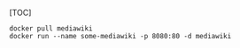 <!--
DESCRIPTION: Learn how to install and run MediaWiki, the free and open-source wiki software that powers Wikipedia, using Docker containers.
-->
[TOC]


```dos
docker pull mediawiki
docker run --name some-mediawiki -p 8080:80 -d mediawiki
```